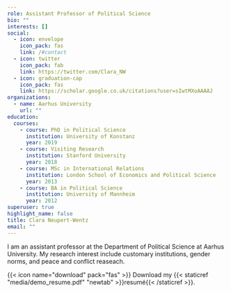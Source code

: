 ```yaml
---
role: Assistant Professor of Political Science
bio: ""
interests: []
social:
  - icon: envelope
    icon_pack: fas
    link: /#contact
  - icon: twitter
    icon_pack: fab
    link: https://twitter.com/Clara_NW
  - icon: graduation-cap
    icon_pack: fas
    link: https://scholar.google.co.uk/citations?user=sIwtMXoAAAAJ
organizations:
  - name: Aarhus University
    url: ""
education:
  courses:
    - course: PhD in Political Science
      institution: University of Konstanz
      year: 2019
    - course: Visiting Research
      institution: Stanford University
      year: 2018
    - course: MSc in International Relations
      institution: London School of Economics and Political Science
      year: 2013
    - course: BA in Political Science
      institution: University of Mannheim
      year: 2012
superuser: true
highlight_name: false
title: Clara Neupert-Wentz
email: ""
---
```

I am an assistant professor at the Department of Political Science at Aarhus University. My research interest include customary institutions, gender norms, and peace and conflict reaseach.



{{< icon name="download" pack="fas" >}} Download my {{< staticref "media/demo_resume.pdf" "newtab" >}}resumé{{< /staticref >}}.